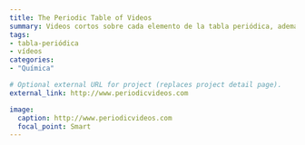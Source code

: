 ```yaml
---
title: The Periodic Table of Videos
summary: Videos cortos sobre cada elemento de la tabla periódica, además de otros experimentos geniales y cosas de química.
tags:
- tabla-periódica
- vídeos
categories: 
- "Química"

# Optional external URL for project (replaces project detail page).
external_link: http://www.periodicvideos.com

image:
  caption: http://www.periodicvideos.com
  focal_point: Smart
---
```

